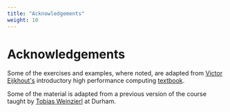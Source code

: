 ```yaml
---
title: "Acknowledgements"
weight: 10
---
```


# Acknowledgements

Some of the exercises and examples, where noted, are adapted from
[Victor Eijkhout's](https://pages.tacc.utexas.edu/~eijkhout/) introductory high
performance computing
[textbook](https://pages.tacc.utexas.edu/~eijkhout/istc/istc.html).

Some of the material is adapted from a previous version of the course
taught by [Tobias
Weinzierl](http://www.peano-framework.org/index.php/tobias-weinzierl/)
at Durham.
